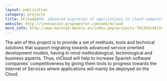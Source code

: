 ```yaml
--- 
layout: publication
category: projects
title: mCloud&#58; advanced migration of applications to cloud computing
website: http://innovacion.grupogesfor.com/web/mcloud
more_info: http://www.morelab.deusto.es/index.php/projects-701358149/296-mcloud
--- 
```


The aim of this project is to provide a set of methods, tools and technical solutions that support migrating towards advanced service oriented development models, having in mind methodological, technological and business aspects. Thus, mCloud will help to increase Spanish software companies' competitiveness by giving them tools to progress towards the Internet of Services where applications will mainly be deployed on the Cloud.